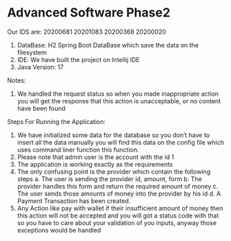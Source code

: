 # Advanced Software Phase2
Our IDS are: 20200681 20201083 20200368 20200020

1.	DataBase: H2 Spring Boot DataBase which save the data on the filesystem 
2.	IDE: We have built the project on Intellij IDE 
3.	Java Version: 17 

Notes: 
1.	We handled the request status so when you made inappropriate action you will get the response that this action is unacceptable, or no content have been found 

Steps For Running the Application: 
1.	We have initialized some data for the database so you don’t have to insert all the data manually you will find this data on the config file which uses command liner function this function.
2.	Please note that admin user is the account with the id 1 
3.	The application is working exactly as the requirements 
4.	The only confusing point is the provider which contain the following steps
a.	The user is sending the provider id, amount, form 
b.	The provider handles this form and return the required amount of money 
c.	The user sends those amounts of money into the provider by his id 
d.	A Payment Transaction has been created.
5.	Any Action like pay with wallet if their insufficient amount of money then this action will not be accepted and you will got a status code with that so you have to care about your validation of you inputs, anyway those exceptions would be handled
